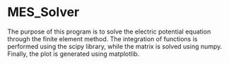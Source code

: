 # MES_Solver

The purpose of this program is to solve the electric potential equation through the finite element method. 
The integration of functions is performed using the scipy library, while the matrix is solved using numpy. 
Finally, the plot is generated using matplotlib.
